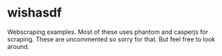 # wishasdf
Webscraping examples. Most of these uses phantom and casperjs for scraping. These are uncommented so sorry for that. But feel free to look around.
